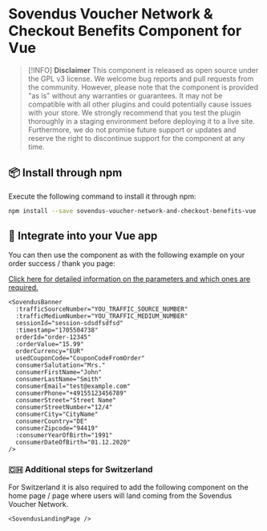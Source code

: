 # Sovendus Voucher Network & Checkout Benefits Component for Vue

> [!INFO]
> **Disclaimer**
> This component is released as open source under the GPL v3 license. We welcome bug reports and pull requests from the community. However, please note that the component is provided "as is" without any warranties or guarantees. It may not be compatible with all other plugins and could potentially cause issues with your store. We strongly recommend that you test the plugin thoroughly in a staging environment before deploying it to a live site. Furthermore, we do not promise future support or updates and reserve the right to discontinue support for the component at any time.

## 📦 Install through npm

Execute the following command to install it through npm:

```bash
npm install --save sovendus-voucher-network-and-checkout-benefits-vue
```

## 🔗 Integrate into your Vue app

You can then use the component as with the following example on your order success / thank you page:

[Click here for detailed information on the parameters and which ones are required.](https://developer-hub.sovendus.com/Voucher-Network-Checkout-Benefits/Parameter)

```vue
<SovendusBanner
  :trafficSourceNumber="YOU_TRAFFIC_SOURCE_NUMBER"
  :trafficMediumNumber="YOU_TRAFFIC_MEDIUM_NUMBER"
  sessionId="session-sdsdfsdfsd"
  :timestamp="1705504738"
  orderId="order-12345"
  :orderValue="15.99"
  orderCurrency="EUR"
  usedCouponCode="CouponCodeFromOrder"
  consumerSalutation="Mrs."
  consumerFirstName="John"
  consumerLastName="Smith"
  consumerEmail="test@example.com"
  consumerPhone="+49155123456789"
  consumerStreet="Street Name"
  consumerStreetNumber="12/4"
  consumerCity="CityName"
  consumerCountry="DE"
  consumerZipcode="94419"
  :consumerYearOfBirth="1991"
  consumerDateOfBirth="01.12.2020"
/>
```

### 🇨🇭 Additional steps for Switzerland

For Switzerland it is also required to add the following component on the home page / page where users will land coming from the Sovendus Voucher Network.

```vue
<SovendusLandingPage />
```
